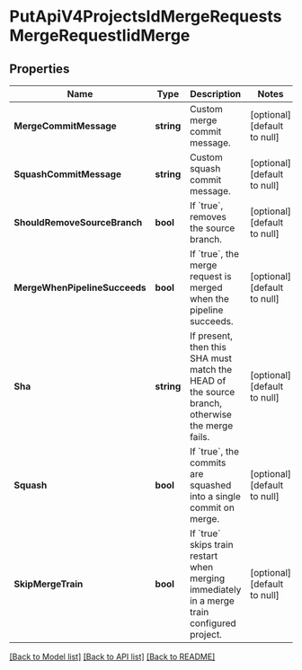 # PutApiV4ProjectsIdMergeRequestsMergeRequestIidMerge

## Properties
Name | Type | Description | Notes
------------ | ------------- | ------------- | -------------
**MergeCommitMessage** | **string** | Custom merge commit message. | [optional] [default to null]
**SquashCommitMessage** | **string** | Custom squash commit message. | [optional] [default to null]
**ShouldRemoveSourceBranch** | **bool** | If &#x60;true&#x60;, removes the source branch. | [optional] [default to null]
**MergeWhenPipelineSucceeds** | **bool** | If &#x60;true&#x60;, the merge request is merged when the pipeline succeeds. | [optional] [default to null]
**Sha** | **string** | If present, then this SHA must match the HEAD of the source branch, otherwise the merge fails. | [optional] [default to null]
**Squash** | **bool** | If &#x60;true&#x60;, the commits are squashed into a single commit on merge. | [optional] [default to null]
**SkipMergeTrain** | **bool** | If &#x60;true&#x60; skips train restart when merging immediately in a merge train configured project. | [optional] [default to null]

[[Back to Model list]](../README.md#documentation-for-models) [[Back to API list]](../README.md#documentation-for-api-endpoints) [[Back to README]](../README.md)


